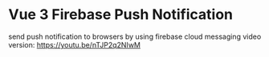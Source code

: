 # Vue 3 Firebase Push Notification

send push notification to browsers by using firebase cloud messaging
video version: [https://youtu.be/nTJP2q2NIwM ](https://youtu.be/nTJP2q2NIwM)